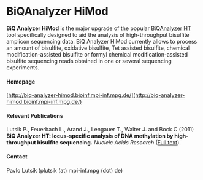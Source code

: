 # BiQAnalyzer HiMod
__BiQ Analyzer HiMod__ is the major upgrade of the popular [BiQAnalyzer HT](http://biq-analyzer-ht.bioinf.mpi-inf.mpg.de/) tool specifically designed to aid the analysis of high-throughput bisulfite amplicon sequencing data. BiQ Analyzer HiMod currently allows to process an amount of bisulfite, oxidative bisulfite, Tet assisted bisulfite, chemical modification-assisted bisulfite or formyl chemical modification-assisted bisulfite sequencing reads obtained in one or several sequencing experiments.

#### Homepage
[http://biq-analyzer-himod.bioinf.mpi-inf.mpg.de/](http://biq-analyzer-himod.bioinf.mpi-inf.mpg.de/)

#### Relevant Publications
Lutsik P., Feuerbach L., Arand J., Lengauer T., Walter J. and Bock C (2011) __BiQ Analyzer HT: locus-specific analysis of DNA methylation by high-throughput bisulfite sequencing.__ <i>Nucleic Acids Research</i> ([Full text](http://nar.oxfordjournals.org/content/early/2011/05/11/nar.gkr312.full)).

#### Contact
Pavlo Lutsik (plutsik (at) mpi-inf.mpg (dot) de)

